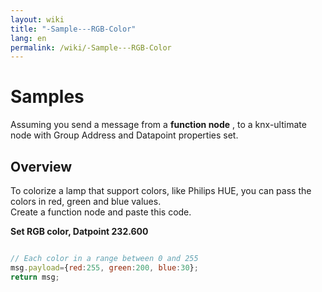 ```yaml
---
layout: wiki
title: "-Sample---RGB-Color"
lang: en
permalink: /wiki/-Sample---RGB-Color
---
```

# Samples

Assuming you send a message from a **function node** , to a knx-ultimate node with Group Address and Datapoint properties set.<br/>

## Overview

To colorize a lamp that support colors, like Philips HUE, you can pass the colors in red, green and blue values.<br/>
Create a function node and paste this code.<br/>

**Set RGB color, Datpoint 232.600**

```javascript

// Each color in a range between 0 and 255
msg.payload={red:255, green:200, blue:30};
return msg;

```
